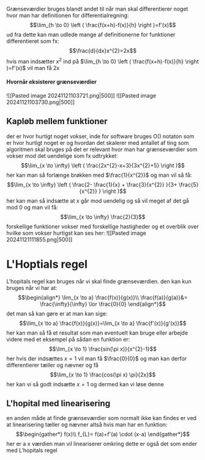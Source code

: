 Grænseværdier bruges blandt andet til når man skal differentierer noget hvor man har definitionen for differentialregning:
$$\lim_{h \to 0} \left ( \frac{f(x+h)-f(x)}{h} \right )=f'(x)$$
ud fra dette kan man udlede mange af definitionerne for funktioner differentieret som fx:
$$\frac{d}{dx}x^{2}=2x$$
hvis man indsætter $x^{2}$ ind på $\lim_{h \to 0} \left ( \frac{f(x+h)-f(x)}{h} \right )=f'(x)$ vil man få 2x


#### Hvornår eksisterer grænseværdier
![[Pasted image 20241121103721.png|500]]
![[Pasted image 20241121103730.png|500]]

## Kapløb mellem funktioner
der er hvor hurtigt noget vokser, inde for software bruges O() notaton som er hvor hurtigt noget er og hvordan det skalerer med antallet af ting som algoritmen skal bruges på
det er relevant hvor man har grænseværdier som vokser mod det uendelige som fx udtrykket:
$$\lim_{x \to \infty} \left ( \frac{2x^{2}-x+3}{3x^{2}+5}  \right )$$
her kan man så forlænge brøkken med $\frac{1}{x^{2}}$ og man vil så få:
$$\lim_{x \to \infty} \left ( \frac{2- \frac{1}{x} + \frac{3}{x^{2}} }{3+ \frac{5}{x^{2}} }  \right )$$
her kan man så indsætte at x går mod uendelig og så vil meget af det gå mod 0 og man vil få:
$$\lim_{x \to \infty} \frac{2}{3}$$
forskellige funktioner vokser med forskellige hastigheder og et overblik over hvilke som vokser hurtigst kan ses her:
![[Pasted image 20241121111855.png|500]]


# L'Hoptials regel 
L'hopitals regel kan bruges når vi skal finde grænseværdien.
den kan kun bruges når vi har at:
$$\begin{align*}
\lim_{x \to a} \frac{f(x)}{g(x)}\\
\frac{f(a)}{g(a)}&= \frac{\infty}{\infty} \lor \frac{0}{0}
\end{align*}$$
det man så kan gøre er at man kan sige:
$$\lim_{x \to a} \frac{f(x)}{g(x)}=\lim_{x \to a} \frac{f'(x)}{g'(x)}$$
her kan man så få et resultat som man eventuelt kan bruge eller arbejde videre med
et eksempel på sådan en funktion er:
$$\lim_{x \to 1} \frac{sin(\pi x)}{x^{2}-1}$$
her hvis der indsættes $x=1$ vil man få $\frac{0}{0}$ og man kan derfor differentierer tæller og nævner og få
$$\lim_{x \to 1} \frac{cos(\pi x) \pi}{2x}$$
her kan vi så godt indsætte $x=1$ og dermed kan vi løse denne

## L'hopital med linearisering
en anden måde at finde grænseværdier som normalt ikke kan findes er ved at linearisering tæller og nævner
altså hvis man har en funktion:
$$\begin{gather*}
f(x)\\
f_{L}= f(a)+f'(a) \cdot (x-a)
\end{gather*}$$
her er a x værdien man vil lineariserer omkring
dette er også det som ender med L'hopitals regel 


